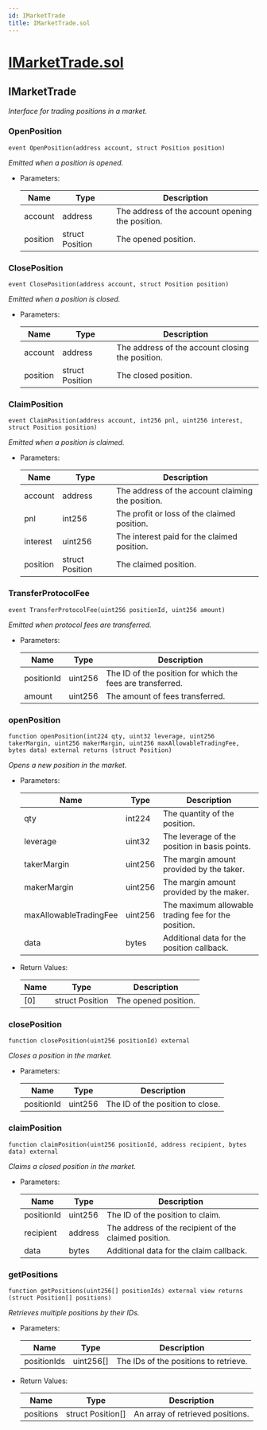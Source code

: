 ```yaml
---
id: IMarketTrade
title: IMarketTrade.sol
---
```

# [IMarketTrade.sol](https://github.com/chromatic-protocol/contracts/tree/main/contracts/core/interfaces/market/IMarketTrade.sol)

## IMarketTrade

_Interface for trading positions in a market._

### OpenPosition

```solidity
event OpenPosition(address account, struct Position position)
```

_Emitted when a position is opened._

- Parameters:

  | Name | Type | Description |
  | ---- | ---- | ----------- |
  | account | address | The address of the account opening the position. |
  | position | struct Position | The opened position. |

### ClosePosition

```solidity
event ClosePosition(address account, struct Position position)
```

_Emitted when a position is closed._

- Parameters:

  | Name | Type | Description |
  | ---- | ---- | ----------- |
  | account | address | The address of the account closing the position. |
  | position | struct Position | The closed position. |

### ClaimPosition

```solidity
event ClaimPosition(address account, int256 pnl, uint256 interest, struct Position position)
```

_Emitted when a position is claimed._

- Parameters:

  | Name | Type | Description |
  | ---- | ---- | ----------- |
  | account | address | The address of the account claiming the position. |
  | pnl | int256 | The profit or loss of the claimed position. |
  | interest | uint256 | The interest paid for the claimed position. |
  | position | struct Position | The claimed position. |

### TransferProtocolFee

```solidity
event TransferProtocolFee(uint256 positionId, uint256 amount)
```

_Emitted when protocol fees are transferred._

- Parameters:

  | Name | Type | Description |
  | ---- | ---- | ----------- |
  | positionId | uint256 | The ID of the position for which the fees are transferred. |
  | amount | uint256 | The amount of fees transferred. |

### openPosition

```solidity
function openPosition(int224 qty, uint32 leverage, uint256 takerMargin, uint256 makerMargin, uint256 maxAllowableTradingFee, bytes data) external returns (struct Position)
```

_Opens a new position in the market._

- Parameters:

  | Name | Type | Description |
  | ---- | ---- | ----------- |
  | qty | int224 | The quantity of the position. |
  | leverage | uint32 | The leverage of the position in basis points. |
  | takerMargin | uint256 | The margin amount provided by the taker. |
  | makerMargin | uint256 | The margin amount provided by the maker. |
  | maxAllowableTradingFee | uint256 | The maximum allowable trading fee for the position. |
  | data | bytes | Additional data for the position callback. |

- Return Values:

  | Name | Type | Description |
  | ---- | ---- | ----------- |
  | [0] | struct Position | The opened position. |

### closePosition

```solidity
function closePosition(uint256 positionId) external
```

_Closes a position in the market._

- Parameters:

  | Name | Type | Description |
  | ---- | ---- | ----------- |
  | positionId | uint256 | The ID of the position to close. |

### claimPosition

```solidity
function claimPosition(uint256 positionId, address recipient, bytes data) external
```

_Claims a closed position in the market._

- Parameters:

  | Name | Type | Description |
  | ---- | ---- | ----------- |
  | positionId | uint256 | The ID of the position to claim. |
  | recipient | address | The address of the recipient of the claimed position. |
  | data | bytes | Additional data for the claim callback. |

### getPositions

```solidity
function getPositions(uint256[] positionIds) external view returns (struct Position[] positions)
```

_Retrieves multiple positions by their IDs._

- Parameters:

  | Name | Type | Description |
  | ---- | ---- | ----------- |
  | positionIds | uint256[] | The IDs of the positions to retrieve. |

- Return Values:

  | Name | Type | Description |
  | ---- | ---- | ----------- |
  | positions | struct Position[] | An array of retrieved positions. |


